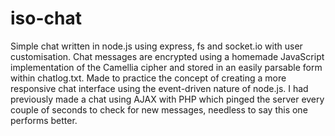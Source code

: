 # iso-chat
Simple chat written in node.js using express, fs and socket.io with user customisation. Chat messages are encrypted using a homemade JavaScript implementation of the Camellia cipher and stored in an easily parsable form within chatlog.txt. Made to practice the concept of creating a more responsive chat interface using the event-driven nature of node.js. I had previously made a chat using AJAX with PHP which pinged the server every couple of seconds to check for new messages, needless to say this one performs better.
